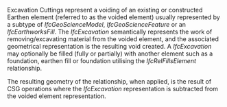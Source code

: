 Excavation Cuttings represent a voiding of an existing or constructed Earthen element (referred to as the voided element)  usually represented by a subtype of _IfcGeoScienceModel_, _IfcGeoScienceFeature_ or an _IfcEarthworksFill_. The _IfcExcavation_ semantically represents the work of removing/excavating material from the voided element, and the associated geometrical representation is the resulting void created. A _IfcExcavation_ may optionally be filled (fully or partially) with another element such as a foundation, earthen fill or foundation utilising the _IfcRelFillsElement_ relationship.

The resulting geometry of the relationship, when applied, is the result of CSG operations where the _IfcExcavation_ representation is subtracted from the voided element representation.
